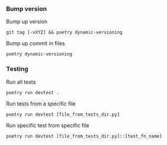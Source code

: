 ### Bump version

Bump up version
```
git tag [-vXYZ] && poetry dynamic-versioning
```

Bump up commit in files
```
poetry dynamic-versioning
```


### Testing 

Run all tests
```
poetry run devtest .
```

Run tests from a specific file
```
poetry run devtest [file_from_tests_dir.py]
```

Run specific test from specific file
```
poetry run devtest [file_from_tests_dir.py]::[test_fn_name]
```